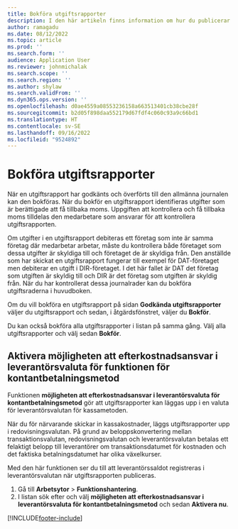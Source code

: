 ```yaml
---
title: Bokföra utgiftsrapporter
description: I den här artikeln finns information om hur du publicerar utgiftsrapporter.
author: ramagadu
ms.date: 08/12/2022
ms.topic: article
ms.prod: ''
ms.search.form: ''
audience: Application User
ms.reviewer: johnmichalak
ms.search.scope: ''
ms.search.region: ''
ms.author: shylaw
ms.search.validFrom: ''
ms.dyn365.ops.version: ''
ms.openlocfilehash: d0ae4559a08553236158a663513401cb38cbe28f
ms.sourcegitcommit: b2d05f898daa552179d67fdf4c060c93a9c66bd1
ms.translationtype: HT
ms.contentlocale: sv-SE
ms.lasthandoff: 09/16/2022
ms.locfileid: "9524892"
---
```

# <a name="post-expense-reports"></a>Bokföra utgiftsrapporter

När en utgiftsrapport har godkänts och överförts till den allmänna journalen kan den bokföras. När du bokför en utgiftsrapport identifieras utgifter som är berättigade att få tillbaka moms. Uppgiften att kontrollera och få tillbaka moms tilldelas den medarbetare som ansvarar för att kontrollera utgiftsrapporten.

Om utgifter i en utgiftsrapport debiteras ett företag som inte är samma företag där medarbetar arbetar, måste du kontrollera både företaget som dessa utgifter är skyldiga till och företaget de är skyldiga från. Den anställde som har skickat en utgiftsrapport fungerar till exempel för DAT-företaget men debiterar en utgift i DIR-företaget. I det här fallet är DAT det företag som utgiften är skyldig till och DIR är det företag som utgiften är skyldig från. När du har kontrollerat dessa journalrader kan du bokföra utgiftsraderna i huvudboken.

Om du vill bokföra en utgiftsrapport på sidan **Godkända utgiftsrapporter** väljer du utgiftsrapport och sedan, i åtgärdsfönstret, väljer du **Bokför**.

Du kan också bokföra alla utgiftsrapporter i listan på samma gång. Välj alla utgiftsrapporter och välj sedan **Bokför**.

## <a name="enable-the-ability-to-post-expense-liability-in-vendor-currency-for-cash-payment-method-feature"></a>Aktivera möjligheten att efterkostnadsansvar i leverantörsvaluta för funktionen för kontantbetalningsmetod

Funktionen **möjligheten att efterkostnadsansvar i leverantörsvaluta för kontantbetalningsmetod** gör att utgiftsrapporter kan läggas upp i en valuta för leverantörsvalutan för kassametoden.

När du för närvarande skickar in kassakostnader, läggs utgiftsrapporter upp i redovisningsvalutan. På grund av beloppskonvertering mellan transaktionsvalutan, redovisningsvalutan och leverantörsvalutan betalas ett felaktigt belopp till leverantörer om transaktionsdatumet för kostnaden och det faktiska betalningsdatumet har olika växelkurser.

Med den här funktionen ser du till att leverantörssaldot registreras i leverantörsvalutan när utgiftsrapporten publiceras.

1. Gå till **Arbetsytor** \> **Funktionshantering**.
2. I listan sök efter och välj **möjligheten att efterkostnadsansvar i leverantörsvaluta för kontantbetalningsmetod** och sedan **Aktivera nu**.

[!INCLUDE[footer-include](../includes/footer-banner.md)]
